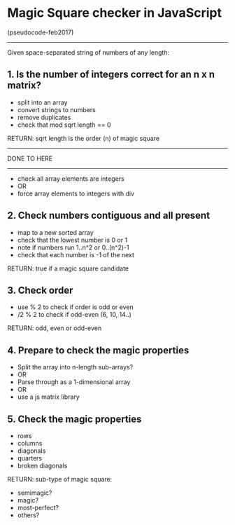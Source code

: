 # Magic Square checker in JavaScript

(pseudocode-feb2017)

---

Given space-separated string of numbers of any length:

## 1. Is the number of integers correct for an n x n matrix?

- split into an array
- convert strings to numbers
- remove duplicates
- check that mod sqrt length == 0

RETURN: sqrt length is the order (n) of magic square

---
DONE TO HERE

---

- check all array elements are integers
- OR
- force array elements to integers with div


## 2. Check numbers contiguous and all present 

- map to a new sorted array
- check that the lowest number is 0 or 1
- note if numbers run 1..n^2 or 0..(n^2)-1
- check that each number is -1 of the next

RETURN: true if a magic square candidate


## 3. Check order

- use % 2 to check if order is odd or even
- /2 % 2 to check if odd-even (6, 10, 14..)

RETURN: odd, even or odd-even


## 4. Prepare to check the magic properties

- Split the array into n-length sub-arrays?
- OR
- Parse through as a 1-dimensional array
- OR
- use a js matrix library


## 5. Check the magic properties

- rows
- columns
- diagonals
- quarters
- broken diagonals

RETURN: sub-type of magic square:
- semimagic?
- magic?
- most-perfect?
- others?
